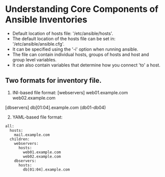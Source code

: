 # Understanding Core Components of Ansible Inventories 
* Default location of hosts file: '/etc/ansible/hosts'.
* The default location of the hosts file can be set in: '/etc/ansible/ansible.cfg'.
* It can be specified using the '-i' option when running ansible.
* The file can contain individual hosts, groups of hosts and host and group level variables.
* It can also contain variables that determine how you connect 'to' a host. 

## Two formats for inventory file. 
1. INI-based file format:
[webservers]
web01.example.com
web02.example.com

[dbservers]
db[01:04].example.com (db01-db04)

2. YAML-based file format: 
```
all:
  hosts:
    mail.example.com
  children:
    webservers:
      hosts:
        web01.example.com
        web02.example.com
    dbservers:
      hosts:
        db[01:04].example.com
```
